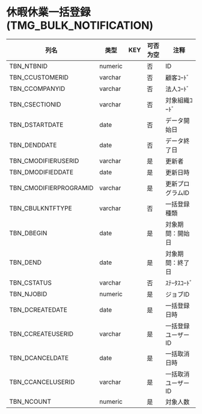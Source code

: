 # 休暇休業一括登録(TMG_BULK_NOTIFICATION)
| 列名   | 类型   | KEY  | 可否为空 | 注释   |
| ---- | ---- | ---- | ---- | ---- |
|TBN_NTBNID|numeric||否|ID|
|TBN_CCUSTOMERID|varchar||否|顧客ｺｰﾄﾞ|
|TBN_CCOMPANYID|varchar||否|法人ｺｰﾄﾞ|
|TBN_CSECTIONID|varchar||否|対象組織ｺｰﾄﾞ|
|TBN_DSTARTDATE|date||否|データ開始日|
|TBN_DENDDATE|date||否|データ終了日|
|TBN_CMODIFIERUSERID|varchar||是|更新者|
|TBN_DMODIFIEDDATE|date||是|更新日時|
|TBN_CMODIFIERPROGRAMID|varchar||是|更新プログラムID|
|TBN_CBULKNTFTYPE|varchar||否|一括登録種類|
|TBN_DBEGIN|date||是|対象期間：開始日|
|TBN_DEND|date||是|対象期間：終了日|
|TBN_CSTATUS|varchar||否|ｽﾃｰﾀｽｺｰﾄﾞ|
|TBN_NJOBID|numeric||是|ジョブID|
|TBN_DCREATEDATE|date||是|一括登録日時|
|TBN_CCREATEUSERID|varchar||是|一括登録ユーザーID|
|TBN_DCANCELDATE|date||是|一括取消日時|
|TBN_CCANCELUSERID|varchar||是|一括取消ユーザーID|
|TBN_NCOUNT|numeric||是|対象人数|
